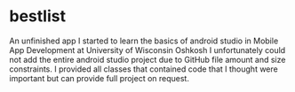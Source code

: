 # bestlist
An unfinished app I started to learn the basics of android studio in Mobile App Development at University of Wisconsin Oshkosh
I unfortunately could not add the entire android studio project due to GitHub file amount and size constraints.
I provided all classes that contained code that I thought were important but can provide full project on request.
